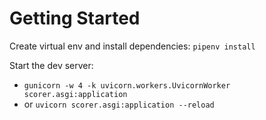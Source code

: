 
# Getting Started

Create virtual env and install dependencies: `pipenv install`

Start the dev server:
- `gunicorn -w 4 -k uvicorn.workers.UvicornWorker scorer.asgi:application`
- or `uvicorn scorer.asgi:application --reload`

